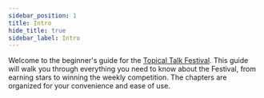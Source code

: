 ```yaml
---
sidebar_position: 1
title: Intro
hide_title: true
sidebar_label: Intro
---
```


Welcome to the beginner's guide for the [Topical Talk Festival](https://talk.economistfoundation.org/festivals/festival-2025/). This guide will walk you through everything you need to know about the Festival, from earning stars to winning the weekly competition. The chapters are organized for your convenience and ease of use.
